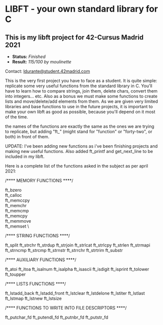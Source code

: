 # LIBFT - your own standard library for C #

## This is my libft project for 42-Cursus Madrid 2021 ##

- **Status:** *Finished*
- **Result:** *115/100 by moulinette*

Contact: ldurante@student.42madrid.com

This is the very first project you have to face as a student. It is quite simple: replicate some very useful functions from the standard library in C.
You'll have to learn how to compare strings, join them, delete chars, convert them into integers... etc. Also as a bonus we must make some functions to create lists and move/delete/add elements from them.
As we are given very limited libraries and base functions to use in the future projects, it is important to make your own libft as good as possible, because you'll depend on it most of the time.

the names of the functions are exactly the same as the ones we are trying to replicate, but adding "ft_" (might stand for "function" or "forty-two", or both) in front of them.

UPDATE: I've been adding new functions as i've been finishing projects and making new useful functions. Also added ft_printf and get_next_line to be included in my libft.

Here is a complete list of the functions asked in the subject as per april 2021:

/**** MEMORY FUNCTIONS ****/

ft_bzero \
ft_calloc \
ft_memccpy \
ft_memchr \
ft_memcmp \
ft_memcpy \
ft_memmove \
ft_memset \

/**** STRING FUNCTIONS ****/

ft_split
ft_strchr
ft_strdup
ft_strjoin
ft_strlcat
ft_strlcpy
ft_strlen
ft_strmapi
ft_strncmp
ft_strcmp
ft_strnstr
ft_strrchr
ft_strtrim
ft_substr

/**** AUXILIARY FUNCTIONS ****/

ft_atoi
ft_itoa
ft_isalnum
ft_isalpha
ft_isascii
ft_isdigit
ft_isprint
ft_tolower
ft_toupper

/**** LISTS FUNCTIONS ****/

ft_lstadd_back
ft_lstadd_front
ft_lstclear
ft_lstdelone
ft_lstiter
ft_lstlast
ft_lstmap
ft_lstnew
ft_lstsize

/**** FUNCTIONS TO WRITE INTO FILE DESCRIPTORS ****/

ft_putchar_fd
ft_putendl_fd
ft_putnbr_fd
ft_putstr_fd
